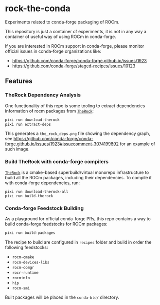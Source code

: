 # rock-the-conda

Experiments related to conda-forge packaging of ROCm.

This repository is just a container of experiments, it is not in any way a container of useful way of using ROCm in conda-forge.

If you are interested in ROCm support in conda-forge, please monitor official issues in conda-forge organizations like:
* https://github.com/conda-forge/conda-forge.github.io/issues/1923
* https://github.com/conda-forge/staged-recipes/issues/10123

## Features

### TheRock Dependency Analysis

One functionality of this repo is some tooling to extract dependencies information of rocm packages from [`TheRock`](https://github.com/ROCm/TheRock):

~~~bash
pixi run download-therock
pixi run extract-deps
~~~

This generates a `the_rock_deps.png` file showing the dependency graph, see https://github.com/conda-forge/conda-forge.github.io/issues/1923#issuecomment-3074199892 for an example of such image.

### Build TheRock with conda-forge compilers

[`TheRock`](https://github.com/ROCm/TheRock) is a cmake-based superbuild/virtual monorepo infrastructure to build all the ROCm packages, including their dependencies. To compile it with conda-forge dependencies, run:

~~~
pixi run download-therock-all
pixi run build-therock
~~~

### Conda-forge Feedstock Building

As a playground for official conda-forge PRs, this repo contains a way to build conda-forge feedstocks for ROCm packages:

~~~bash
pixi run build-packages
~~~


The recipe to build are configured in `recipes` folder and build in order the following feedstocks:
- `rocm-cmake`
- `rocm-devices-libs`
- `rocm-comgr`
- `rocr-runtime`
- `rocminfo`
- `hip`
- `rocm-smi`

Built packages will be placed in the `conda-bld/` directory.
